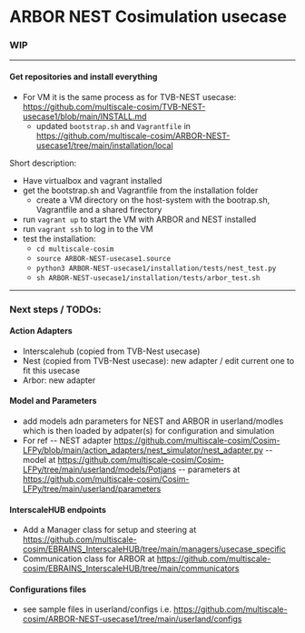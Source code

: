 # ARBOR NEST Cosimulation usecase
### WIP
---
#### Get repositories and install everything
  - For VM it is the same process as for TVB-NEST usecase: https://github.com/multiscale-cosim/TVB-NEST-usecase1/blob/main/INSTALL.md
      - updated `bootstrap.sh` and `Vagrantfile` in https://github.com/multiscale-cosim/ARBOR-NEST-usecase1/tree/main/installation/local

Short description:
  - Have virtualbox and vagrant installed
  - get the bootstrap.sh and Vagrantfile from the installation folder
    - create a VM directory on the host-system with the bootrap.sh, Vagrantfile and a shared firectory
  - run `vagrant up` to start the VM with ARBOR and NEST installed
  - run `vagrant ssh` to log in to the VM
  - test the installation:
    - `cd multiscale-cosim`
    - `source ARBOR-NEST-usecase1.source`
    - `python3 ARBOR-NEST-usecase1/installation/tests/nest_test.py`
    - `sh ARBOR-NEST-usecase1/installation/tests/arbor_test.sh`
---
### Next steps / TODOs:
#### Action Adapters
  - Interscalehub (copied from TVB-Nest usecase)
  - Nest (copied from TVB-Nest usecase): new adapter / edit current one to fit this usecase
  - Arbor: new adapter
#### Model and Parameters
  - add models adn parameters for NEST and ARBOR in userland/modles which is then loaded by adpater(s) for configuration and simulation
  - For ref
    -- NEST adapter https://github.com/multiscale-cosim/Cosim-LFPy/blob/main/action_adapters/nest_simulator/nest_adapter.py
    -- model at https://github.com/multiscale-cosim/Cosim-LFPy/tree/main/userland/models/Potjans
    -- parameters at https://github.com/multiscale-cosim/Cosim-LFPy/tree/main/userland/parameters
#### InterscaleHUB endpoints
  - Add a Manager class for setup and steering at https://github.com/multiscale-cosim/EBRAINS_InterscaleHUB/tree/main/managers/usecase_specific
  - Communication class for ARBOR at https://github.com/multiscale-cosim/EBRAINS_InterscaleHUB/tree/main/communicators

#### Configurations files
  - see sample files in userland/configs i.e. https://github.com/multiscale-cosim/ARBOR-NEST-usecase1/tree/main/userland/configs
  

